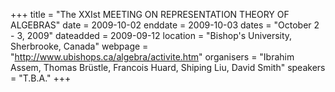 +++
title = "The XXIst MEETING ON REPRESENTATION THEORY OF ALGEBRAS"
date = 2009-10-02
enddate = 2009-10-03
dates = "October 2 - 3, 2009"
dateadded = 2009-09-12
location = "Bishop's University, Sherbrooke, Canada"
webpage = "http://www.ubishops.ca/algebra/activite.htm"
organisers = "Ibrahim Assem, Thomas Brüstle, Francois Huard, Shiping Liu, David Smith"
speakers = "T.B.A."
+++
